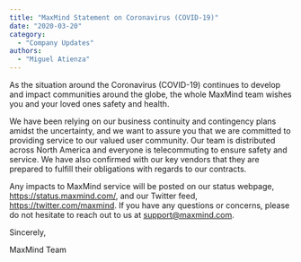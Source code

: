 ```yaml
---
title: "MaxMind Statement on Coronavirus (COVID-19)"
date: "2020-03-20"
category:
  - "Company Updates"
authors:
  - "Miguel Atienza"
---
```


As the situation around the Coronavirus (COVID-19) continues to develop and
impact communities around the globe, the whole MaxMind team wishes you and your
loved ones safety and health.

We have been relying on our business continuity and contingency plans amidst the
uncertainty, and we want to assure you that we are committed to providing
service to our valued user community. Our team is distributed across North
America and everyone is telecommuting to ensure safety and service. We have also
confirmed with our key vendors that they are prepared to fulfill their
obligations with regards to our contracts.

Any impacts to MaxMind service will be posted on our status webpage,
<https://status.maxmind.com/>, and our Twitter
feed, <https://twitter.com/maxmind>. If you have
any questions or concerns, please do not hesitate to reach out to us at
<support@maxmind.com>.

Sincerely,

MaxMind Team
